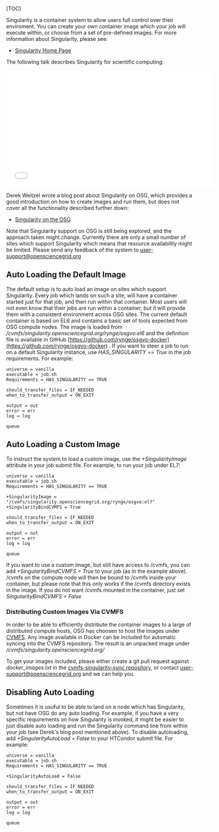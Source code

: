 [title]: - "Singularity Containers"

[TOC]


Singularity is a container system to allow users full control over their enviroment. You
can create your own container image which your job will execute within, or choose from
a set of pre-defined images. For more information about Singularity, please see:

 * [Singularity Home Page](http://singularity.lbl.gov/)


The following talk describes Singularity for scientific computing:

<iframe width="560" height="315" src="//www.youtube.com/embed/DA87Ba2dpNM" frameborder="0" allowfullscreen></iframe>


Derek Weitzel wrote a blog post about Singularity on OSG, which provides a good
introduction on how to create images and run them, but does not cover all the
functionality described further down:

  * [Singularity on the OSG](https://djw8605.github.io/2017/01/12/singularity-on-the-osg/)

Note that Singularity support on OSG is still being explored, and the approach
taken might change. Currently there are only a small number of sites which support
Singularity which means that resource availability might be limited.
Please send any feedback of the system to
[user-support@opensciencegrid.org](mailto:user-support@opensciencegrid.org)


## Auto Loading the Default Image

The default setup is to auto load an image on sites which support Singularity. Every
job which lands on such a site, will have a container started just for that job, and
then run within that container. Most users will not even know that their jobs are run
within a container, but it will provide them with a consistent environment across
OSG sites. The current default container is based on EL6 and contains a basic
set of tools expected from OSG compute nodes. The image is loaded from
*/cvmfs/singularity.opensciencegrid.org/rynge/osgvo:el6* and the definition file
is available in GitHub
[https://github.com/rynge/osgvo-docker](https://github.com/rynge/osgvo-docker) .
If you want to steer a job to run on a default Singularity instance,
use *HAS_SINGULARITY == True* in the job requirements. For example:

    universe = vanilla
    executable = job.sh
    Requirements = HAS_SINGULARITY == TRUE

    should_transfer_files = IF_NEEDED
    when_to_transfer_output = ON_EXIT

    output = out
    error = err
    log = log

    queue


## Auto Loading a Custom Image

To instruct the system to load a custom image, use the *+SingularityImage* attribute in 
your job submit file. For example, to run your job under EL7:

    universe = vanilla
    executable = job.sh
    Requirements = HAS_SINGULARITY == TRUE

    +SingularityImage = "/cvmfs/singularity.opensciencegrid.org/rynge/osgvo:el7"
    +SingularityBindCVMFS = True

    should_transfer_files = IF_NEEDED
    when_to_transfer_output = ON_EXIT

    output = out
    error = err
    log = log

    queue

If you want to use a custom image, but still have access to /cvmfs, you can add
*+SingularityBindCVMFS = True* to your job (as in the example above). /cvmfs on
the compute node will then be bound to /cvmfs inside your container, but please
note that this only works if the /cvmfs directory exists in the image. If you do
not want /cvmfs mounted in the container, just set *SingularityBindCVMFS = False*


### Distributing Custom Images Via CVMFS

In order to be able to efficiently distribute the container images to a large
of distributed compute hosts, OSG has choosen to host the images under
[CVMFS](https://cernvm.cern.ch/portal/filesystem). Any image available in
Docker can be included for automatic syncing into the CVMFS repository. The
result is an unpacked image under */cvmfs/singularity.opensciencegrid.org/*

To get your images included, please either create a git pull request against
*docker_images.txt* in the
[cvmfs-singularity-sync repository](https://github.com/bbockelm/cvmfs-singularity-sync), 
or contact
[user-support@opensciencegrid.org](mailto:user-support@opensciencegrid.org)
and we can help you.


## Disabling Auto Loading

Sometimes it is usuful to be able to land on a node which has Singularity, but not
have OSG do any auto loading. For example, if you have a very specific requirements
on how Singularity is invoked, it might be easier to just disable auto loading and
run the Singularity command line from within your job (see Derek's blog post mentioned
above). To disable autoloading, add *+SingularityAutoLoad = False* to your HTCondor
submit file. For example:

    universe = vanilla
    executable = job.sh
    Requirements = HAS_SINGULARITY == TRUE

    +SingularityAutoLoad = False

    should_transfer_files = IF_NEEDED
    when_to_transfer_output = ON_EXIT

    output = out
    error = err
    log = log

    queue




